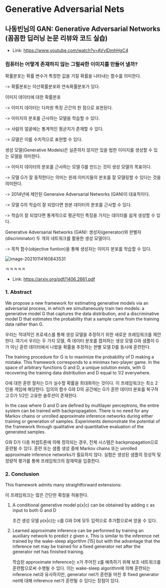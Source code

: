 # Generative Adversarial Nets

## 나동빈님의 GAN: Generative Adversarial Networks (꼼꼼한 딥러닝 논문 리뷰와 코드 실습)

- Link: https://www.youtube.com/watch?v=AVvlDmhHgC4

### 컴퓨터는 어떻게 존재하지 않는 그럴싸한 이미지를 만들어 낼까?

확률분포는 확률 변수가 특정한 값을 가질 확률을 나타내는 함수를 의미한다.

-> 확률분포는 이산확률분포와 연속확률분포가 있다.

이미지 데이터에 대한 확률분포

-> 이미지 데이터는 다차원 특징 곤간의 한 점으로 표현된다.

-> 이미지의 분포를 근사하는 모델을 학습할 수 있다.

-> 사람의 얼굴에는 통계적인 평균치가 존재할 수 있다.

-> 모델은 이를 수치적으로 표현할 수 있다.

생성 모델(Generative Models)은 실존하지 않지만 있을 법한 이미지를 생성할 수 있는 모델을 의미한다.

-> 이미지 데이터의 분포를 근사하는 모델 G를 만드는 것이 생성 모델의 목표이다.

-> 모델 G가 잘 동작한다는 의미는 원래 이미지들의 분포를 잘 모델링할 수 있다는 것을 의미한다.

-> 2014년에 제안된 Generaive Adversarial Networks (GAN)이 대표적이다.

-> 모델 G의 학습이 잘 되었다면 원본 데이터의 분포를 근사할 수 있다.

-> 학습이 잘 되었다면 통계적으로 평균적인 특징을 가지는 데이터를 쉽게 생성할 수 있다.

Generative Adversarial Networks (GAN): 생성자(generator)와 판별자(discriminator) 두 개의 네트워크를 활용한 생성 모델이다.

-> 목적 함수(objective funtion)을 통해 생성자는 이미지 분포를 학습할 수 있다.

![image-20210114160843531](C:\Users\TACTICS_1\AppData\Roaming\Typora\typora-user-images\image-20210114160843531.png)

ㅋㅋㅋㅋㅋ









- Link: https://arxiv.org/pdf/1406.2661.pdf

### 1. Abstract

We propose a new framework for estimating generative models via an adversarial process, in which we simultaneously train two models: a generative model G that captures the data distribution, and a discriminative model D that estimates the probability that a sample came from the training data rather than G. 

우리는 적대적인 프로세스를 통해 생성 모델을 추정하기 위한 새로운 프레임워크를 제안한다. 여기서 우리는 두 가지 모델, 즉 데이터 분포를 캡처하는 생성 모델 G와 샘플이 G가 아닌 훈련 데이터에서 나왔을 확률을 추정하는 판별 모델 D를 동시에 훈련한다.

The training procedure for G is to maximize the probability of D making a mistake. This framework corresponds to a minimax two-player game. In the space of arbitrary functions G and D, a unique solution exists, with G recovering the training data distribution and D equal to 1/2 everywhere. 

G에 대한 훈련 절차는 D가 실수할 확률을 최대화하는 것이다. 이 프레임워크는 최소 2인용 게임에 해당한다. 임의의 함수 G와 D의 공간에는 G가 훈련 데이터 분포를 복구하고 D가 1/2인 고유한 솔루션이 존재한다.

In the case where G and D are defined by multilayer perceptrons, the entire system can be trained with backpropagation. There is no need for any Markov chains or unrolled approximate inference networks during either training or generation of samples. Experiments demonstrate the potential of the framework through qualitative and quantitative evaluation of the generated samples. 

G와 D가 다층 퍼셉트론에 의해 정의되는 경우, 전체 시스템은 backpropagation으로 훈련될 수 있다. 훈련 또는 샘플 생성 중에 Markov chains 또는 unrolled approximate inference networks가 필요하지 않다. 실험은 생성된 샘플의 정성적 및 정량적 평가를 통해 프레임워크의 잠재력을 입증한다.

### 2. Conclusion

This framework admits many straightforward extensions: 

이 프레임워크는 많은 간단한 확장을 허용한다.

1. A conditional generative model p(x|c) can be obtained by adding c as input to both G and D 

   조건 생성 모델 p(x|c)는 c를 G와 D에 모두 입력으로 추가함으로써 얻을 수 있다.

2. Learned approximate inference can be performed by training an auxiliary network to predict z given x. This is similar to the inference net trained by the wake-sleep algorithm [15] but with the advantage that the inference net may be trained for a fixed generator net after the generator net has finished training. 

   학습된 approximate inference는 x가 주어진 z를 예측하기 위해 보조 네트워크를 훈련함으로써 수행될 수 있다. 이는 wake-sleep algorithm에 의해 훈련되는 inference net과 유사하지만, generator net가 훈련을 마친 후 fixed generator net에 대해 inference net가 훈련될 수 있다는 장점이 있다.
